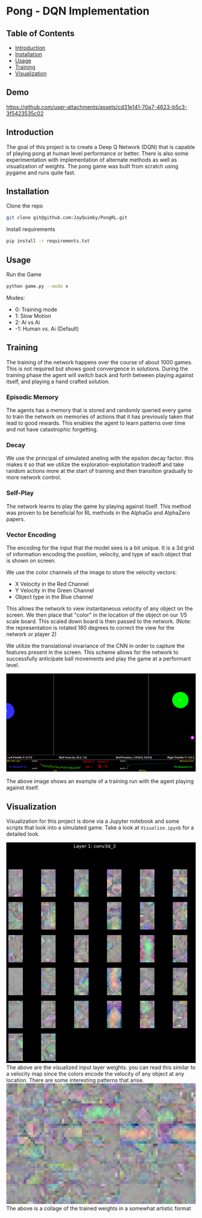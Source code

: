# Pong - DQN Implementation

## Table of Contents
- [Introduction](#introduction)
- [Installation](#installation)
- [Usage](#usage)
- [Training](#training)
- [Visualization](#Visualization)

## Demo
https://github.com/user-attachments/assets/cd31e141-70a7-4623-b5c3-3f5423535c02

## Introduction

The goal of this project is to create a Deep Q Network (DQN) that is capable of playing pong at human level performance or better. There is also some experimentation with implementation of alternate methods as well as visualization of weights. The pong game was built from scratch using pygame and runs quite fast. 

## Installation
Clone the repo
```bash
git clone git@github.com:JayQuimby/PongRL.git
```

Install requirements
```bash
pip install -r requirements.txt
```

## Usage

Run the Game

```bash
python game.py --mode x
```

Modes:
- 0: Training mode
- 1: Slow Motion
- 2: Ai vs Ai
- -1: Human vs. Ai (Default)

## Training
The training of the network happens over the course of about 1000 games. This is not required but shows good convergence in solutions. During the training phase the agent will switch back and forth between playing against itself, and playing a hand crafted solution.

### Episodic Memory
The agents has a memory that is stored and randomly queried every game to train the network on memories of actions that it has previously taken that lead to good rewards. This enables the agent to learn patterns over time and not have catastrophic forgetting.

### Decay
We use the principal of simulated aneling with the epsilon decay factor. this makes it so that we utilize the exploration-exploitation tradeoff and take random actions more at the start of training and then transition gradually to more network control.

### Self-Play
The network learns to play the game by playing against itself. This method was proven to be beneficial for RL methods in the AlphaGo and AlphaZero papers. 

### Vector Encoding
The encoding for the input that the model sees is a bit unique. It is a 3d grid of information encoding the position, velocity, and type of each object that is shown on screen. 

We use the color channels of the image to store the velocity vectors:
- X Velocity in the Red Channel
- Y Velocity in the Green Channel
- Object type in the Blue channel

This allows the network to view instantaneous velocity of any object on the screen. We then place that "color" in the location of the object on our 1/5 scale board. This scaled down board is then passed to the network. (Note: the representation is rotated 180 degrees to correct the view for the network or player 2)

We utilize the translational invariance of the CNN in order to capture the features present in the screen. This scheme allows for the network to successfully anticipate ball movements and play the game at a performant level. 


<div align="center">
  <img src="assets/Training.png" alt="Centered Image" width="700"/>
</div>

The above image shows an example of a training run with the agent playing against itself.

## Visualization

Visualization for this project is done via a Jupyter notebook and some scripts that look into a simulated game. Take a look at `Visualize.ipynb` for a detailed look.

<div align="center">
  <img src="assets/layer.png" alt="Centered Image" width="auto"/>
</div>
The above are the visualized input layer weights. you can read this similar to a velocity map since the colors encode the velocity of any object at any location. There are some interesting patterns that arise.


<div align="center">
  <img src="assets/colage.png" alt="Centered Image" width="auto"/>
</div>
The above is a collage of the trained weights in a somewhat artistic format
